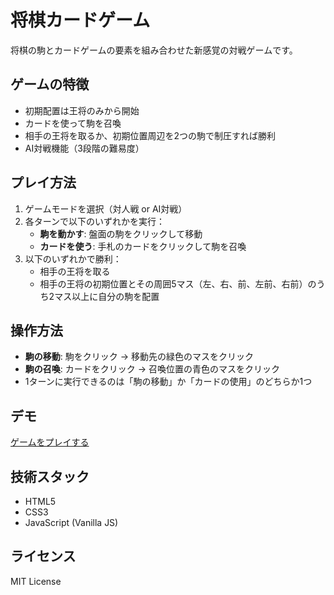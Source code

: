 # 将棋カードゲーム

将棋の駒とカードゲームの要素を組み合わせた新感覚の対戦ゲームです。

## ゲームの特徴

- 初期配置は王将のみから開始
- カードを使って駒を召喚
- 相手の王将を取るか、初期位置周辺を2つの駒で制圧すれば勝利
- AI対戦機能（3段階の難易度）

## プレイ方法

1. ゲームモードを選択（対人戦 or AI対戦）
2. 各ターンで以下のいずれかを実行：
   - **駒を動かす**: 盤面の駒をクリックして移動
   - **カードを使う**: 手札のカードをクリックして駒を召喚
3. 以下のいずれかで勝利：
   - 相手の王将を取る
   - 相手の王将の初期位置とその周囲5マス（左、右、前、左前、右前）のうち2マス以上に自分の駒を配置

## 操作方法

- **駒の移動**: 駒をクリック → 移動先の緑色のマスをクリック
- **駒の召喚**: カードをクリック → 召喚位置の青色のマスをクリック
- 1ターンに実行できるのは「駒の移動」か「カードの使用」のどちらか1つ

## デモ

[ゲームをプレイする](https://yasashii-dev.github.io/shogippoi/)

## 技術スタック

- HTML5
- CSS3
- JavaScript (Vanilla JS)

## ライセンス

MIT License